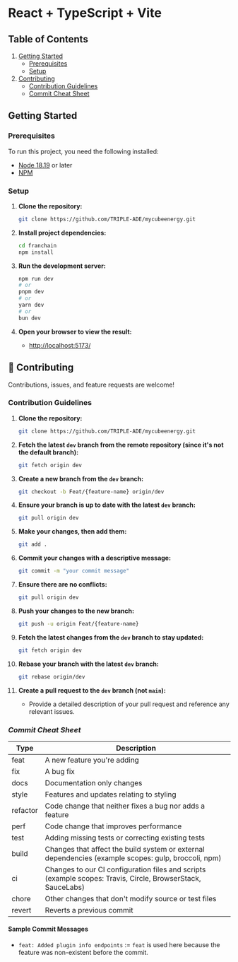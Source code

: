 # React + TypeScript + Vite

## Table of Contents

1. [Getting Started](#getting-started)
   - [Prerequisites](#prerequisites)
   - [Setup](#setup)
2. [Contributing](#-contributing)
   - [Contribution Guidelines](#contribution-guidelines)
   - [Commit Cheat Sheet](#_commit-cheat-sheet)

## Getting Started

### Prerequisites

To run this project, you need the following installed:
- [Node 18.19](https://nodejs.org/) or later
- [NPM](https://www.npmjs.com/)

### Setup

1. **Clone the repository:**
    ```bash
    git clone https://github.com/TRIPLE-ADE/mycubeenergy.git
    ```
   
2. **Install project dependencies:**
    ```bash
    cd franchain
    npm install
    ```

3. **Run the development server:**
    ```bash
    npm run dev
    # or
    pnpm dev
    # or
    yarn dev
    # or
    bun dev
    ```

4. **Open your browser to view the result:**
    - [http://localhost:5173/](http://localhost:5173/)

## 🤝 Contributing

Contributions, issues, and feature requests are welcome!

### Contribution Guidelines

1. **Clone the repository:**
    ```bash
    git clone https://github.com/TRIPLE-ADE/mycubeenergy.git
    ```

2. **Fetch the latest `dev` branch from the remote repository (since it's not the default branch):**
    ```bash
    git fetch origin dev
    ```

3. **Create a new branch from the `dev` branch:**
    ```bash
    git checkout -b Feat/{feature-name} origin/dev
    ```

4. **Ensure your branch is up to date with the latest `dev` branch:**
    ```bash
    git pull origin dev
    ```

5. **Make your changes, then add them:**
    ```bash
    git add .
    ```

6. **Commit your changes with a descriptive message:**
    ```bash
    git commit -m "your commit message"
    ```

7. **Ensure there are no conflicts:**
    ```bash
    git pull origin dev
    ```

8. **Push your changes to the new branch:**
    ```bash
    git push -u origin Feat/{feature-name}
    ```

9. **Fetch the latest changes from the `dev` branch to stay updated:**
    ```bash
    git fetch origin dev
    ```

10. **Rebase your branch with the latest `dev` branch:**
    ```bash
    git rebase origin/dev
    ```

11. **Create a pull request to the `dev` branch (not `main`):**
    - Provide a detailed description of your pull request and reference any relevant issues.


### _Commit Cheat Sheet_

| Type     | Description                                                                                                 |
| -------- | ----------------------------------------------------------------------------------------------------------- |
| feat     | A new feature you're adding                                                                                              |
| fix      | A bug fix                                                                                                   |
| docs     | Documentation only changes                                                                                  |
| style    | Features and updates relating to styling                                                                   |
| refactor | Code change that neither fixes a bug nor adds a feature                                                   |
| perf     | Code change that improves performance                                                                     |
| test     | Adding missing tests or correcting existing tests                                                           |
| build    | Changes that affect the build system or external dependencies (example scopes: gulp, broccoli, npm)         |
| ci       | Changes to our CI configuration files and scripts (example scopes: Travis, Circle, BrowserStack, SauceLabs) |
| chore    | Other changes that don't modify source or test files                                                    |
| revert   | Reverts a previous commit                                                                                   |

#### Sample Commit Messages
- `feat: Added plugin info endpoints` := `feat` is used here because the feature was non-existent before the commit.
